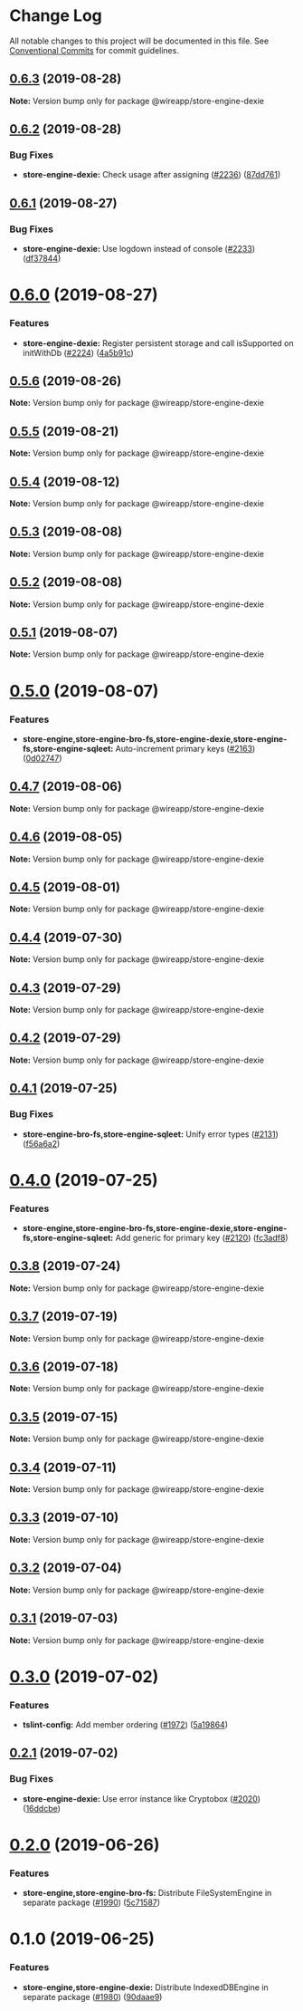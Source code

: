 # Change Log

All notable changes to this project will be documented in this file.
See [Conventional Commits](https://conventionalcommits.org) for commit guidelines.

## [0.6.3](https://github.com/wireapp/wire-web-packages/tree/master/packages/store-engine-dexie/compare/@wireapp/store-engine-dexie@0.6.2...@wireapp/store-engine-dexie@0.6.3) (2019-08-28)

**Note:** Version bump only for package @wireapp/store-engine-dexie





## [0.6.2](https://github.com/wireapp/wire-web-packages/tree/master/packages/store-engine-dexie/compare/@wireapp/store-engine-dexie@0.6.1...@wireapp/store-engine-dexie@0.6.2) (2019-08-28)


### Bug Fixes

* **store-engine-dexie:** Check usage after assigning ([#2236](https://github.com/wireapp/wire-web-packages/tree/master/packages/store-engine-dexie/issues/2236)) ([87dd761](https://github.com/wireapp/wire-web-packages/tree/master/packages/store-engine-dexie/commit/87dd761))





## [0.6.1](https://github.com/wireapp/wire-web-packages/tree/master/packages/store-engine-dexie/compare/@wireapp/store-engine-dexie@0.6.0...@wireapp/store-engine-dexie@0.6.1) (2019-08-27)


### Bug Fixes

* **store-engine-dexie:** Use logdown instead of console ([#2233](https://github.com/wireapp/wire-web-packages/tree/master/packages/store-engine-dexie/issues/2233)) ([df37844](https://github.com/wireapp/wire-web-packages/tree/master/packages/store-engine-dexie/commit/df37844))





# [0.6.0](https://github.com/wireapp/wire-web-packages/tree/master/packages/store-engine-dexie/compare/@wireapp/store-engine-dexie@0.5.6...@wireapp/store-engine-dexie@0.6.0) (2019-08-27)


### Features

* **store-engine-dexie:** Register persistent storage and call isSupported on initWithDb ([#2224](https://github.com/wireapp/wire-web-packages/tree/master/packages/store-engine-dexie/issues/2224)) ([4a5b91c](https://github.com/wireapp/wire-web-packages/tree/master/packages/store-engine-dexie/commit/4a5b91c))





## [0.5.6](https://github.com/wireapp/wire-web-packages/tree/master/packages/store-engine-dexie/compare/@wireapp/store-engine-dexie@0.5.5...@wireapp/store-engine-dexie@0.5.6) (2019-08-26)

**Note:** Version bump only for package @wireapp/store-engine-dexie





## [0.5.5](https://github.com/wireapp/wire-web-packages/tree/master/packages/store-engine-dexie/compare/@wireapp/store-engine-dexie@0.5.4...@wireapp/store-engine-dexie@0.5.5) (2019-08-21)

**Note:** Version bump only for package @wireapp/store-engine-dexie





## [0.5.4](https://github.com/wireapp/wire-web-packages/tree/master/packages/store-engine-dexie/compare/@wireapp/store-engine-dexie@0.5.3...@wireapp/store-engine-dexie@0.5.4) (2019-08-12)

**Note:** Version bump only for package @wireapp/store-engine-dexie





## [0.5.3](https://github.com/wireapp/wire-web-packages/tree/master/packages/store-engine-dexie/compare/@wireapp/store-engine-dexie@0.5.2...@wireapp/store-engine-dexie@0.5.3) (2019-08-08)

**Note:** Version bump only for package @wireapp/store-engine-dexie





## [0.5.2](https://github.com/wireapp/wire-web-packages/tree/master/packages/store-engine-dexie/compare/@wireapp/store-engine-dexie@0.5.1...@wireapp/store-engine-dexie@0.5.2) (2019-08-08)

**Note:** Version bump only for package @wireapp/store-engine-dexie





## [0.5.1](https://github.com/wireapp/wire-web-packages/tree/master/packages/store-engine-dexie/compare/@wireapp/store-engine-dexie@0.5.0...@wireapp/store-engine-dexie@0.5.1) (2019-08-07)

**Note:** Version bump only for package @wireapp/store-engine-dexie





# [0.5.0](https://github.com/wireapp/wire-web-packages/tree/master/packages/store-engine-dexie/compare/@wireapp/store-engine-dexie@0.4.7...@wireapp/store-engine-dexie@0.5.0) (2019-08-07)


### Features

* **store-engine,store-engine-bro-fs,store-engine-dexie,store-engine-fs,store-engine-sqleet:** Auto-increment primary keys ([#2163](https://github.com/wireapp/wire-web-packages/tree/master/packages/store-engine-dexie/issues/2163)) ([0d02747](https://github.com/wireapp/wire-web-packages/tree/master/packages/store-engine-dexie/commit/0d02747))





## [0.4.7](https://github.com/wireapp/wire-web-packages/tree/master/packages/store-engine-dexie/compare/@wireapp/store-engine-dexie@0.4.6...@wireapp/store-engine-dexie@0.4.7) (2019-08-06)

**Note:** Version bump only for package @wireapp/store-engine-dexie





## [0.4.6](https://github.com/wireapp/wire-web-packages/tree/master/packages/store-engine-dexie/compare/@wireapp/store-engine-dexie@0.4.5...@wireapp/store-engine-dexie@0.4.6) (2019-08-05)

**Note:** Version bump only for package @wireapp/store-engine-dexie





## [0.4.5](https://github.com/wireapp/wire-web-packages/tree/master/packages/store-engine-dexie/compare/@wireapp/store-engine-dexie@0.4.4...@wireapp/store-engine-dexie@0.4.5) (2019-08-01)

**Note:** Version bump only for package @wireapp/store-engine-dexie





## [0.4.4](https://github.com/wireapp/wire-web-packages/tree/master/packages/store-engine-dexie/compare/@wireapp/store-engine-dexie@0.4.3...@wireapp/store-engine-dexie@0.4.4) (2019-07-30)

**Note:** Version bump only for package @wireapp/store-engine-dexie





## [0.4.3](https://github.com/wireapp/wire-web-packages/tree/master/packages/store-engine-dexie/compare/@wireapp/store-engine-dexie@0.4.2...@wireapp/store-engine-dexie@0.4.3) (2019-07-29)

**Note:** Version bump only for package @wireapp/store-engine-dexie





## [0.4.2](https://github.com/wireapp/wire-web-packages/tree/master/packages/store-engine-dexie/compare/@wireapp/store-engine-dexie@0.4.1...@wireapp/store-engine-dexie@0.4.2) (2019-07-29)

**Note:** Version bump only for package @wireapp/store-engine-dexie





## [0.4.1](https://github.com/wireapp/wire-web-packages/tree/master/packages/store-engine-dexie/compare/@wireapp/store-engine-dexie@0.4.0...@wireapp/store-engine-dexie@0.4.1) (2019-07-25)


### Bug Fixes

* **store-engine-bro-fs,store-engine-sqleet:** Unify error types ([#2131](https://github.com/wireapp/wire-web-packages/tree/master/packages/store-engine-dexie/issues/2131)) ([f56a6a2](https://github.com/wireapp/wire-web-packages/tree/master/packages/store-engine-dexie/commit/f56a6a2))





# [0.4.0](https://github.com/wireapp/wire-web-packages/tree/master/packages/store-engine-dexie/compare/@wireapp/store-engine-dexie@0.3.8...@wireapp/store-engine-dexie@0.4.0) (2019-07-25)


### Features

* **store-engine,store-engine-bro-fs,store-engine-dexie,store-engine-fs,store-engine-sqleet:** Add generic for primary key ([#2120](https://github.com/wireapp/wire-web-packages/tree/master/packages/store-engine-dexie/issues/2120)) ([fc3adf8](https://github.com/wireapp/wire-web-packages/tree/master/packages/store-engine-dexie/commit/fc3adf8))





## [0.3.8](https://github.com/wireapp/wire-web-packages/tree/master/packages/store-engine-dexie/compare/@wireapp/store-engine-dexie@0.3.7...@wireapp/store-engine-dexie@0.3.8) (2019-07-24)

**Note:** Version bump only for package @wireapp/store-engine-dexie





## [0.3.7](https://github.com/wireapp/wire-web-packages/tree/master/packages/store-engine-dexie/compare/@wireapp/store-engine-dexie@0.3.6...@wireapp/store-engine-dexie@0.3.7) (2019-07-19)

**Note:** Version bump only for package @wireapp/store-engine-dexie





## [0.3.6](https://github.com/wireapp/wire-web-packages/tree/master/packages/store-engine-dexie/compare/@wireapp/store-engine-dexie@0.3.5...@wireapp/store-engine-dexie@0.3.6) (2019-07-18)

**Note:** Version bump only for package @wireapp/store-engine-dexie





## [0.3.5](https://github.com/wireapp/wire-web-packages/tree/master/packages/store-engine-dexie/compare/@wireapp/store-engine-dexie@0.3.4...@wireapp/store-engine-dexie@0.3.5) (2019-07-15)

**Note:** Version bump only for package @wireapp/store-engine-dexie





## [0.3.4](https://github.com/wireapp/wire-web-packages/tree/master/packages/store-engine-dexie/compare/@wireapp/store-engine-dexie@0.3.3...@wireapp/store-engine-dexie@0.3.4) (2019-07-11)

**Note:** Version bump only for package @wireapp/store-engine-dexie





## [0.3.3](https://github.com/wireapp/wire-web-packages/tree/master/packages/store-engine-dexie/compare/@wireapp/store-engine-dexie@0.3.2...@wireapp/store-engine-dexie@0.3.3) (2019-07-10)

**Note:** Version bump only for package @wireapp/store-engine-dexie





## [0.3.2](https://github.com/wireapp/wire-web-packages/tree/master/packages/store-engine-dexie/compare/@wireapp/store-engine-dexie@0.3.1...@wireapp/store-engine-dexie@0.3.2) (2019-07-04)

**Note:** Version bump only for package @wireapp/store-engine-dexie





## [0.3.1](https://github.com/wireapp/wire-web-packages/tree/master/packages/store-engine-dexie/compare/@wireapp/store-engine-dexie@0.3.0...@wireapp/store-engine-dexie@0.3.1) (2019-07-03)

**Note:** Version bump only for package @wireapp/store-engine-dexie





# [0.3.0](https://github.com/wireapp/wire-web-packages/tree/master/packages/store-engine-dexie/compare/@wireapp/store-engine-dexie@0.2.1...@wireapp/store-engine-dexie@0.3.0) (2019-07-02)


### Features

* **tslint-config:** Add member ordering ([#1972](https://github.com/wireapp/wire-web-packages/tree/master/packages/store-engine-dexie/issues/1972)) ([5a19864](https://github.com/wireapp/wire-web-packages/tree/master/packages/store-engine-dexie/commit/5a19864))





## [0.2.1](https://github.com/wireapp/wire-web-packages/tree/master/packages/store-engine-dexie/compare/@wireapp/store-engine-dexie@0.2.0...@wireapp/store-engine-dexie@0.2.1) (2019-07-02)


### Bug Fixes

* **store-engine-dexie:** Use error instance like Cryptobox ([#2020](https://github.com/wireapp/wire-web-packages/tree/master/packages/store-engine-dexie/issues/2020)) ([16ddcbe](https://github.com/wireapp/wire-web-packages/tree/master/packages/store-engine-dexie/commit/16ddcbe))





# [0.2.0](https://github.com/wireapp/wire-web-packages/tree/master/packages/store-engine-dexie/compare/@wireapp/store-engine-dexie@0.1.0...@wireapp/store-engine-dexie@0.2.0) (2019-06-26)


### Features

* **store-engine,store-engine-bro-fs:** Distribute FileSystemEngine in separate package ([#1990](https://github.com/wireapp/wire-web-packages/tree/master/packages/store-engine-dexie/issues/1990)) ([5c71587](https://github.com/wireapp/wire-web-packages/tree/master/packages/store-engine-dexie/commit/5c71587))





# 0.1.0 (2019-06-25)


### Features

* **store-engine,store-engine-dexie:** Distribute IndexedDBEngine in separate package ([#1980](https://github.com/wireapp/wire-web-packages/tree/master/packages/store-engine-dexie/issues/1980)) ([90daae9](https://github.com/wireapp/wire-web-packages/tree/master/packages/store-engine-dexie/commit/90daae9))
